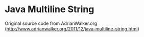 Java Multiline String
=====================

Original source code from AdrianWalker.org
(http://www.adrianwalker.org/2011/12/java-multiline-string.html)
